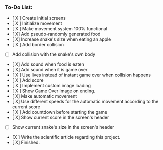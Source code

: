 ### To-Do List:
- [ X ] Create initial screens
- [ X ] Initialize movement
- [ X ] Make movement system 100% functional
- [ X] Add pseudo-randomly generated food
- [ X] Increase snake's size when eating an apple
- [ X ] Add border collision
- [ ] Add collision with the snake's own body
- [ X] Add sound when food is eaten
- [ X] Add sound when it is game over
- [ X ] Use lives instead of instant game over when collision happens
- [ X ] Add score
- [ X ] Implement custom image loading
- [ X ] Show Game Over image on ending.
- [ X] Make automatic movement
- [ X] Use different speeds for the automatic movement according to the current score
- [ X ] Add countdown before starting the game
- [ X] Show current score in the screen's header
- [ ] Show current snake's size in the screen's header
- [X ] Write the scientific article regarding this project.
- [ X] Finished.
